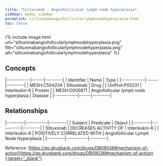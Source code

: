 ```yaml
---
title: "Siltuximab - Angiofollicular lymph node hyperplasia"
sidebar: mydoc_sidebar
permalink: siltuximabangiofollicularlymphnodehyperplasia.html
toc: false 
---
```


{% include image.html url="siltuximabangiofollicularlymphnodehyperplasia.png" file="siltuximabangiofollicularlymphnodehyperplasia.png" alt="siltuximabangiofollicularlymphnodehyperplasia" %}

## Concepts

|------------|------|---------|
| Identifier | Name | Type    |
|------------|------|---------|
| MESH:C504234 | Siltuximab | Drug |
| UniProt:P05231 | Interleukin-6 | Protein |
| MESH:D005871 | Angiofollicular lymph node hyperplasia | Disease |
|------------|------|---------|

## Relationships

|---------|-----------|---------|
| Subject | Predicate | Object  |
|---------|-----------|---------|
| Siltuximab | DECREASES ACTIVITY OF | Interleukin-6 |
| Interleukin-6 | POSITIVELY CORRELATED WITH | Angiofollicular Lymph Node Hyperplasia |
|---------|-----------|---------|

Reference: [https://go.drugbank.com/drugs/DB09036#mechanism-of-action](https://go.drugbank.com/drugs/DB09036#mechanism-of-action){:target="_blank"}